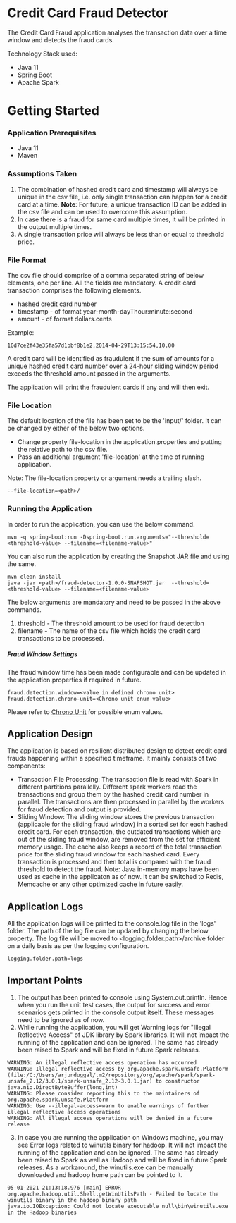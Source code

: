 # Credit Card Fraud Detector
The Credit Card Fraud application analyses the transaction data over a time window and detects the fraud cards.

Technology Stack used:
* Java 11
* Spring Boot
* Apache Spark

# Getting Started

### Application Prerequisites
- Java 11
- Maven

### Assumptions Taken
1. The combination of hashed credit card and timestamp will always be unique in the csv file, i.e. only single transaction can happen for a credit card at a time. 
   **Note**: For future, a unique transaction ID can be added in the csv file and can be used to overcome this assumption.
2. In case there is a fraud for same card multiple times, it will be printed in the output multiple times.
3. A single transaction price will always be less than or equal to threshold price.

### File Format

The csv file should comprise of a comma separated string of below elements, one per line. All the fields are mandatory.
A credit card transaction comprises the following elements.
* hashed credit card number
* timestamp - of format year-month-dayThour:minute:second
* amount - of format dollars.cents

Example:
```
10d7ce2f43e35fa57d1bbf8b1e2,2014-04-29T13:15:54,10.00
```

A credit card will be identified as fraudulent if the sum of amounts for a unique hashed credit
card number over a 24-hour sliding window period exceeds the threshold amount passed in the arguments.

The application will print the fraudulent cards if any and will then exit.

### File Location

The default location of the file has been set to be the 'input/' folder. It can be changed by either of the below two options.
* Change property file-location in the application.properties and putting the relative path to the csv file.
* Pass an additional argument 'file-location' at the time of running application.

Note: The file-location property or argument needs a trailing slash.

```
--file-location=<path>/
```

### Running the Application

In order to run the application, you can use the below command.
```
mvn -q spring-boot:run -Dspring-boot.run.arguments="--threshold=<threshold-value> --filename=<filename-value>"

```
You can also run the application by creating the Snapshot JAR file and using the same.

```
mvn clean install
java -jar <path>/fraud-detector-1.0.0-SNAPSHOT.jar  --threshold=<threshold-value> --filename=<filename-value>
```

The below arguments are mandatory and need to be passed in the above commands.
1. threshold - The threshold amount to be used for fraud detection
2. filename - The name of the csv file which holds the credit card transactions to be processed.


##### Fraud Window Settings
The fraud window time has been made configurable and can be updated in the application.properties if required in future.
```
fraud.detection.window=<value in defined chrono unit>
fraud.detection.chrono-unit=<Chrono unit enum value>
```
Please refer to [Chrono Unit](https://docs.oracle.com/javase/8/docs/api/java/time/temporal/ChronoUnit.html) for possible enum values.

## Application Design
The application is based on resilient distributed design to detect credit card frauds happening within a specified timeframe. It mainly consists of two components:
* Transaction File Processing: The transaction file is read with Spark in different partitions parallelly. Different spark workers read the transactions and group them by the hashed credit card number in parallel. The transactions are then processed in parallel by the workers for fraud detection and output is provided.
* Sliding Window: The sliding window stores the previous transaction (applicable for the sliding fraud window) in a sorted set for each hashed credit card. For each transaction, the outdated transactions which are out of the sliding fraud window, are removed from the set for efficient memory usage. The cache also keeps a record of the total transaction price for the sliding fraud window for each hashed card.
Every transaction is processed and then total is compared with the fraud threshold to detect the fraud.
Note: Java in-memory maps have been used as cache in the applicaton as of now. It can be switched to Redis, Memcache or any other optimized cache in future easily.


## Application Logs
All the application logs will be printed to the console.log file in the 'logs' folder. The path of the log file can be updated by changing the below property.  The log file will be moved to <logging.folder.path>/archive folder on a daily basis as per the logging configuration.
 ```
 logging.folder.path=logs
 ```

## Important Points

1. The output has been printed to console using System.out.println. Hence when you run the unit test cases, the output for success and error scenarios gets printed in the console output itself. These messages need to be ignored as of now.
2. While running the application, you will get Warning logs for "Illegal Reflective Access" of JDK library by Spark libraries. It will not impact the running of the application and can be ignored. The same has already been raised to Spark and will be fixed in future Spark releases.
```
WARNING: An illegal reflective access operation has occurred
WARNING: Illegal reflective access by org.apache.spark.unsafe.Platform (file:/C:/Users/arjunduggal/.m2/repository/org/apache/spark/spark-unsafe_2.12/3.0.1/spark-unsafe_2.12-3.0.1.jar) to constructor java.nio.DirectByteBuffer(long,int)
WARNING: Please consider reporting this to the maintainers of org.apache.spark.unsafe.Platform
WARNING: Use --illegal-access=warn to enable warnings of further illegal reflective access operations
WARNING: All illegal access operations will be denied in a future release
```

3. In case you are running the application on Windows machine, you may see Error logs related to winutils binary for hadoop. It will not impact the running of the application and can be ignored. The same has already been raised to Spark as well as Hadoop and will be fixed in future Spark releases. As a workaround, the winutils.exe can be manually downloaded and hadoop home path can be pointed to it.
```
05-01-2021 21:13:18.976 [main] ERROR org.apache.hadoop.util.Shell.getWinUtilsPath - Failed to locate the winutils binary in the hadoop binary path
java.io.IOException: Could not locate executable null\bin\winutils.exe in the Hadoop binaries
```

